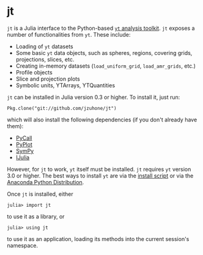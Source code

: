 # jt

`jt` is a Julia interface to the Python-based [`yt` analysis toolkit](http://yt-project.org). `jt`
exposes a number of functionalities from `yt`. These include:

* Loading of `yt` datasets
* Some basic `yt` data objects, such as spheres, regions, covering grids,
  projections, slices, etc.
* Creating in-memory datasets (`load_uniform_grid`, `load_amr_grids`,
  etc.)
* Profile objects
* Slice and projection plots
* Symbolic units, YTArrays, YTQuantities

`jt` can be installed in Julia version 0.3 or higher. To install it, just run:

    Pkg.clone("git://github.com/jzuhone/jt")

which will also install the following dependencies (if you don't already have them):

* [PyCall](http://github.com/stevengj/PyCall.jl)
* [PyPlot](http://github.com/stevengj/PyPlot.jl)
* [SymPy](http://github.com/jverzani/SymPy.jl)
* [IJulia](http://github.com/JuliaLang/IJulia.jl)

However, for `jt` to work, `yt` itself must be installed. `jt` requires `yt` version 3.0 or higher.
The best ways to install `yt` are via the [install script](http://yt-project.org/#getyt) or via the
[Anaconda Python Distribution](https://store.continuum.io/cshop/anaconda).

Once ``jt`` is installed, either

    julia> import jt

to use it as a library, or

    julia> using jt

to use it as an application, loading its methods into the current session's namespace.

